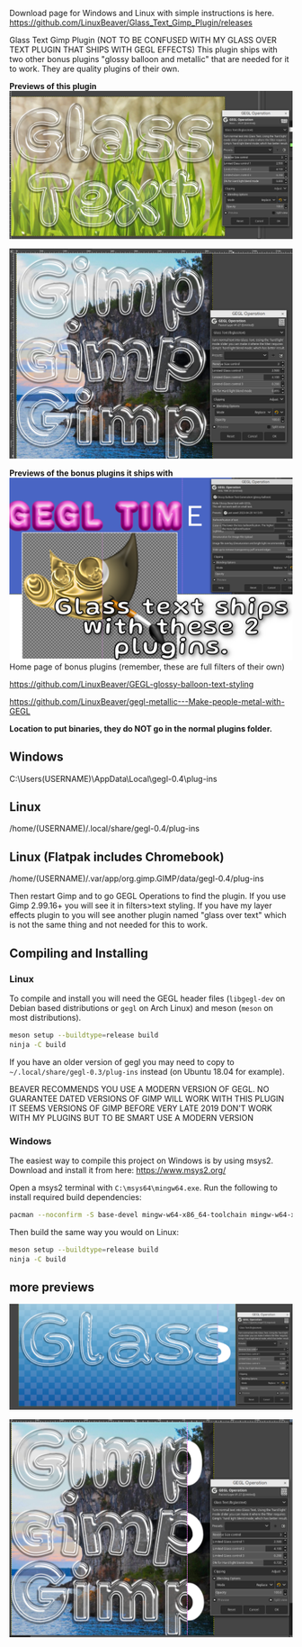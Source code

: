 Download page for Windows and Linux with simple instructions is here.
https://github.com/LinuxBeaver/Glass_Text_Gimp_Plugin/releases

Glass Text Gimp Plugin (NOT TO BE CONFUSED WITH MY GLASS OVER TEXT PLUGIN THAT SHIPS WITH GEGL EFFECTS)
This plugin ships with two other bonus plugins "glossy balloon and metallic" that are needed for it to work.
They are quality plugins of their own. 

**Previews of this plugin**
![image preview](previews/1.png)

![image preview](previews/2.png)

**Previews of the bonus plugins it ships with**
![image preview](previews/depend.png)
Home page of bonus plugins (remember, these are full filters of their own)

https://github.com/LinuxBeaver/GEGL-glossy-balloon-text-styling

https://github.com/LinuxBeaver/gegl-metallic---Make-people-metal-with-GEGL


**Location to put binaries, they do NOT go in the normal plugins folder.**

## Windows
 C:\Users\(USERNAME)\AppData\Local\gegl-0.4\plug-ins
 
## Linux 
 /home/(USERNAME)/.local/share/gegl-0.4/plug-ins
 
## Linux (Flatpak includes Chromebook)
 /home/(USERNAME)/.var/app/org.gimp.GIMP/data/gegl-0.4/plug-ins

Then restart Gimp and to go GEGL Operations to find the plugin. 
If you use Gimp 2.99.16+ you will see it in filters>text styling. 
If you have my layer effects plugin to you will see another plugin
named "glass over text" which is not the same thing and not needed
for this to work. 


## Compiling and Installing

### Linux

To compile and install you will need the GEGL header files (`libgegl-dev` on
Debian based distributions or `gegl` on Arch Linux) and meson (`meson` on
most distributions).

```bash
meson setup --buildtype=release build
ninja -C build

```

If you have an older version of gegl you may need to copy to `~/.local/share/gegl-0.3/plug-ins`
instead (on Ubuntu 18.04 for example).

BEAVER RECOMMENDS YOU USE A MODERN VERSION OF GEGL. NO GUARANTEE DATED VERSIONS OF GIMP WILL WORK WITH THIS PLUGIN 
IT SEEMS VERSIONS OF GIMP BEFORE VERY LATE 2019 DON'T WORK WITH MY PLUGINS BUT TO BE SMART USE A MODERN VERSION

### Windows

The easiest way to compile this project on Windows is by using msys2.  Download
and install it from here: https://www.msys2.org/

Open a msys2 terminal with `C:\msys64\mingw64.exe`.  Run the following to
install required build dependencies:

```bash
pacman --noconfirm -S base-devel mingw-w64-x86_64-toolchain mingw-w64-x86_64-meson mingw-w64-x86_64-gegl
```

Then build the same way you would on Linux:

```bash
meson setup --buildtype=release build
ninja -C build
```


## more previews


![image preview](previews/3.png)


![image preview](previews/4.png)



